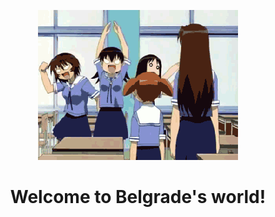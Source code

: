 <p align="center"><img src="/assets/heyuri.gif"></p>
<h1><div align="center">Welcome to Belgrade's world!</div></h1>
<p align="center"></p>
